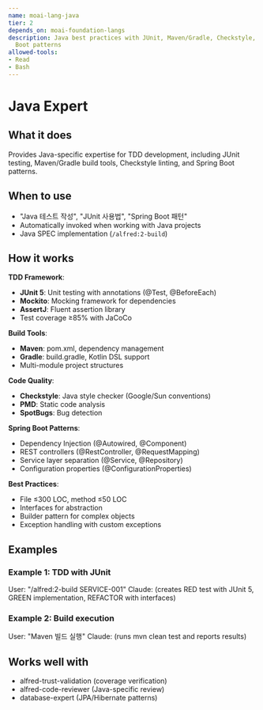 ```yaml
---
name: moai-lang-java
tier: 2
depends_on: moai-foundation-langs
description: Java best practices with JUnit, Maven/Gradle, Checkstyle, and Spring
  Boot patterns
allowed-tools:
- Read
- Bash
---
```


# Java Expert

## What it does

Provides Java-specific expertise for TDD development, including JUnit testing, Maven/Gradle build tools, Checkstyle linting, and Spring Boot patterns.

## When to use

- "Java 테스트 작성", "JUnit 사용법", "Spring Boot 패턴"
- Automatically invoked when working with Java projects
- Java SPEC implementation (`/alfred:2-build`)

## How it works

**TDD Framework**:
- **JUnit 5**: Unit testing with annotations (@Test, @BeforeEach)
- **Mockito**: Mocking framework for dependencies
- **AssertJ**: Fluent assertion library
- Test coverage ≥85% with JaCoCo

**Build Tools**:
- **Maven**: pom.xml, dependency management
- **Gradle**: build.gradle, Kotlin DSL support
- Multi-module project structures

**Code Quality**:
- **Checkstyle**: Java style checker (Google/Sun conventions)
- **PMD**: Static code analysis
- **SpotBugs**: Bug detection

**Spring Boot Patterns**:
- Dependency Injection (@Autowired, @Component)
- REST controllers (@RestController, @RequestMapping)
- Service layer separation (@Service, @Repository)
- Configuration properties (@ConfigurationProperties)

**Best Practices**:
- File ≤300 LOC, method ≤50 LOC
- Interfaces for abstraction
- Builder pattern for complex objects
- Exception handling with custom exceptions

## Examples

### Example 1: TDD with JUnit
User: "/alfred:2-build SERVICE-001"
Claude: (creates RED test with JUnit 5, GREEN implementation, REFACTOR with interfaces)

### Example 2: Build execution
User: "Maven 빌드 실행"
Claude: (runs mvn clean test and reports results)

## Works well with

- alfred-trust-validation (coverage verification)
- alfred-code-reviewer (Java-specific review)
- database-expert (JPA/Hibernate patterns)
